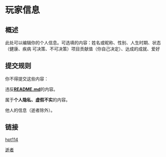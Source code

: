 # 玩家信息

## 概述

此处可以编辑你的个人信息。可选填的内容：姓名或昵称、性别、人生时期、状态（健康、疾病 可决策、不可决策）项目贡献值（你自己决定）、达成的成就、爱好

## 提交规则

你不得提交这些内容：

违反[**README.md**](../../README.md)的内容。

属于**个人隐私、虚假不实**的内容。

他人的信息（逝者除外）。

## 链接

[hpt114](hpt114.csv)

[逝者](DEAD.csv)
